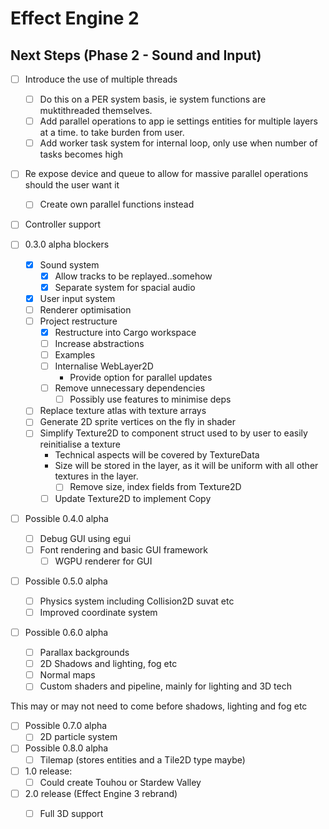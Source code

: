 # Effect Engine 2

## Next Steps (Phase 2 - Sound and Input)
- [ ] Introduce the use of multiple threads
  - [ ] Do this on a PER system basis, ie system functions are muktithreaded themselves.
  - [ ] Add parallel operations to app ie settings entities for multiple layers at a time.
        to take burden from user.
  - [ ] Add worker task system for internal loop, only use when number of tasks becomes high
- [ ] Re expose device and queue to allow for massive parallel operations should the user want it
  - [ ] Create own parallel functions instead
- [ ] Controller support

- [ ] 0.3.0 alpha blockers
  - [x] Sound system
    - [x] Allow tracks to be replayed..somehow
    - [x] Separate system for spacial audio
  - [x] User input system
  - [ ] Renderer optimisation
  - [ ] Project restructure
    - [x] Restructure into Cargo workspace
    - [ ] Increase abstractions
    - [ ] Examples
    - [ ] Internalise WebLayer2D
      - Provide option for parallel updates
    - [ ] Remove unnecessary dependencies
      - [ ] Possibly use features to minimise deps
  - [ ] Replace texture atlas with texture arrays
  - [ ] Generate 2D sprite vertices on the fly in shader
  - [ ] Simplify Texture2D to component struct used to by user to easily reinitialise a texture
    - Technical aspects will be covered by TextureData
    - Size will be stored in the layer, as it will be uniform with all other textures in the layer.
      - [ ] Remove size, index fields from Texture2D
    - [ ] Update Texture2D to implement Copy

- [ ] Possible 0.4.0 alpha
  - [ ] Debug GUI using egui
  - [ ] Font rendering and basic GUI framework
    - [ ] WGPU renderer for GUI

- [ ] Possible 0.5.0 alpha
  - [ ] Physics system including Collision2D suvat etc
  - [ ] Improved coordinate system

- [ ] Possible 0.6.0 alpha
  - [ ] Parallax backgrounds
  - [ ] 2D Shadows and lighting, fog etc
  - [ ] Normal maps
  - [ ] Custom shaders and pipeline, mainly for lighting and 3D tech

This may or may not need to come before shadows, lighting and fog etc
- [ ] Possible 0.7.0 alpha
  - [ ] 2D particle system

- [ ] Possible 0.8.0 alpha
  - [ ] Tilemap (stores entities and a Tile2D type maybe)

- [ ] 1.0 release:
  - [ ] Could create Touhou or Stardew Valley

- [ ] 2.0 release (Effect Engine 3 rebrand)
  - [ ] Full 3D support


